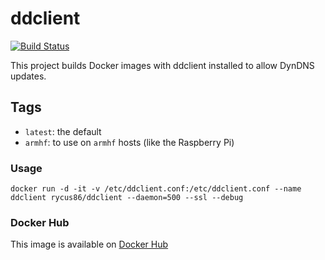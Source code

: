 # ddclient

[![Build Status](https://travis-ci.org/rycus86/docker-ddclient.svg)](https://travis-ci.org/rycus86/docker-ddclient)

This project builds Docker images with ddclient installed to allow DynDNS updates.

## Tags

- `latest`: the default
- `armhf`: to use on `armhf` hosts (like the Raspberry Pi)

### Usage

`docker run -d -it -v /etc/ddclient.conf:/etc/ddclient.conf --name ddclient rycus86/ddclient --daemon=500 --ssl --debug`

### Docker Hub

This image is available on [Docker Hub](https://hub.docker.com/r/rycus86/ddclient/)

